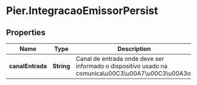 # Pier.IntegracaoEmissorPersist

## Properties
Name | Type | Description | Notes
------------ | ------------- | ------------- | -------------
**canalEntrada** | **String** | Canal de entrada onde deve ser informado o dispositivo usado na comunica\u00C3\u00A7\u00C3\u00A3o. | [optional] 


